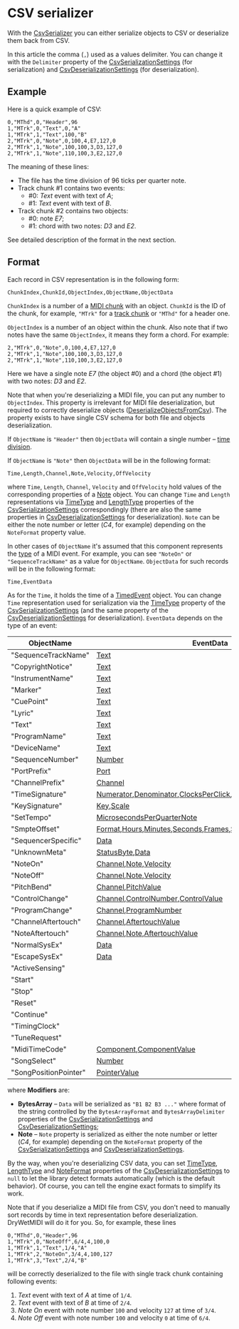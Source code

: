 ﻿---
uid: a_csv_serializer
---

# CSV serializer

With the [CsvSerializer](xref:Melanchall.DryWetMidi.Tools.CsvSerializer) you can either serialize objects to CSV or deserialize them back from CSV.

In this article the comma (`,`) used as a values delimiter. You can change it with the `Delimiter` property of the [CsvSerializationSettings](xref:Melanchall.DryWetMidi.Tools.CsvSerializationSettings) (for serialization) and [CsvDeserializationSettings](xref:Melanchall.DryWetMidi.Tools.CsvDeserializationSettings) (for deserialization).

## Example

Here is a quick example of CSV:

```text
0,"MThd",0,"Header",96
1,"MTrk",0,"Text",0,"A"
1,"MTrk",1,"Text",100,"B"
2,"MTrk",0,"Note",0,100,4,E7,127,0
2,"MTrk",1,"Note",100,100,3,D3,127,0
2,"MTrk",1,"Note",110,100,3,E2,127,0
```

The meaning of these lines:

* The file has the time division of 96 ticks per quarter note.
* Track chunk #1 contains two events:  
  * #0: _Text_ event with text of _A_;
  * #1: _Text_ event with text of _B_.
* Track chunk #2 contains two objects:  
  * #0: note _E7_;
  * #1: chord with two notes: _D3_ and _E2_.

See detailed description of the format in the next section.

## Format

Each record in CSV representation is in the following form:

```text
ChunkIndex,ChunkId,ObjectIndex,ObjectName,ObjectData
```

`ChunkIndex` is a number of a [MIDI chunk](xref:Melanchall.DryWetMidi.Core.MidiChunk) with an object. `ChunkId` is the ID of the chunk, for example, `"MTrk"` for a [track chunk](xref:Melanchall.DryWetMidi.Core.TrackChunk) or `"MThd"` for a header one.

`ObjectIndex` is a number of an object within the chunk. Also note that if two notes have the same `ObjectIndex`, it means they form a chord. For example:

```text
2,"MTrk",0,"Note",0,100,4,E7,127,0
2,"MTrk",1,"Note",100,100,3,D3,127,0
2,"MTrk",1,"Note",110,100,3,E2,127,0
```

Here we have a single note _E7_ (the object #0) and a chord (the object #1) with two notes: _D3_ and _E2_.

Note that when you're deserializing a MIDI file, you can put any number to `ObjectIndex`. This property is irrelevant for MIDI file deserialization, but required to correctly deserialize objects ([DeserializeObjectsFromCsv](xref:Melanchall.DryWetMidi.Tools.CsvSerializer.DeserializeObjectsFromCsv*)). The property exists to have single CSV schema for both file and objects deserialization.

If `ObjectName` is `"Header"` then `ObjectData` will contain a single number – [time division](xref:Melanchall.DryWetMidi.Core.TimeDivision).

If `ObjectName` is `"Note"` then `ObjectData` will be in the following format:

```text
Time,Length,Channel,Note,Velocity,OffVelocity
```

where `Time`, `Length`, `Channel`, `Velocity` and `OffVelocity` hold values of the corresponding properties of a [Note](xref:Melanchall.DryWetMidi.Interaction.Note) object. You can change `Time` and `Length` representations via [TimeType](xref:Melanchall.DryWetMidi.Tools.CsvSerializationSettings.TimeType) and [LengthType](xref:Melanchall.DryWetMidi.Tools.CsvSerializationSettings.LengthType) properties of the [CsvSerializationSettings](xref:Melanchall.DryWetMidi.Tools.CsvSerializationSettings) correspondingly (there are also the same properties in [CsvDeserializationSettings](xref:Melanchall.DryWetMidi.Tools.CsvDeserializationSettings) for deserialization). `Note` can be either the note number or letter (_C4_, for example) depending on the `NoteFormat` property value.

In other cases of `ObjectName` it's assumed that this component represents the [type](xref:Melanchall.DryWetMidi.Core.MidiEvent.EventType) of a MIDI event. For example, you can see `"NoteOn"` or `"SequenceTrackName"` as a value for `ObjectName`. `ObjectData` for such records will be in the following format:

```text
Time,EventData
```

As for the `Time`, it holds the time of a [TimedEvent](xref:Melanchall.DryWetMidi.Interaction.TimedEvent) object. You can change `Time` representation used for serialization via the [TimeType](xref:Melanchall.DryWetMidi.Tools.CsvSerializationSettings.TimeType) property of the [CsvSerializationSettings](xref:Melanchall.DryWetMidi.Tools.CsvSerializationSettings) (and the same property of the [CsvDeserializationSettings](xref:Melanchall.DryWetMidi.Tools.CsvDeserializationSettings) for deserialization). `EventData` depends on the type of an event:

|ObjectName|EventData|Modifiers|
|---|---|---|
|"SequenceTrackName"|[Text](xref:Melanchall.DryWetMidi.Core.BaseTextEvent.Text)||
|"CopyrightNotice"|[Text](xref:Melanchall.DryWetMidi.Core.BaseTextEvent.Text)||
|"InstrumentName"|[Text](xref:Melanchall.DryWetMidi.Core.BaseTextEvent.Text)||
|"Marker"|[Text](xref:Melanchall.DryWetMidi.Core.BaseTextEvent.Text)||
|"CuePoint"|[Text](xref:Melanchall.DryWetMidi.Core.BaseTextEvent.Text)||
|"Lyric"|[Text](xref:Melanchall.DryWetMidi.Core.BaseTextEvent.Text)||
|"Text"|[Text](xref:Melanchall.DryWetMidi.Core.BaseTextEvent.Text)||
|"ProgramName"|[Text](xref:Melanchall.DryWetMidi.Core.BaseTextEvent.Text)||
|"DeviceName"|[Text](xref:Melanchall.DryWetMidi.Core.BaseTextEvent.Text)||
|"SequenceNumber"|[Number](xref:Melanchall.DryWetMidi.Core.SequenceNumberEvent.Number)||
|"PortPrefix"|[Port](xref:Melanchall.DryWetMidi.Core.PortPrefixEvent.Port)||
|"ChannelPrefix"|[Channel](xref:Melanchall.DryWetMidi.Core.ChannelPrefixEvent.Channel)||
|"TimeSignature"|[Numerator](xref:Melanchall.DryWetMidi.Core.TimeSignatureEvent.Numerator),[Denominator](xref:Melanchall.DryWetMidi.Core.TimeSignatureEvent.Denominator),[ClocksPerClick](xref:Melanchall.DryWetMidi.Core.TimeSignatureEvent.ClocksPerClick),[ThirtySecondNotesPerBeat](xref:Melanchall.DryWetMidi.Core.TimeSignatureEvent.ThirtySecondNotesPerBeat)||
|"KeySignature"|[Key](xref:Melanchall.DryWetMidi.Core.KeySignatureEvent.Key),[Scale](xref:Melanchall.DryWetMidi.Core.KeySignatureEvent.Scale)||
|"SetTempo"|[MicrosecondsPerQuarterNote](xref:Melanchall.DryWetMidi.Core.SetTempoEvent.MicrosecondsPerQuarterNote)||
|"SmpteOffset"|[Format](xref:Melanchall.DryWetMidi.Core.SmpteOffsetEvent.Format),[Hours](xref:Melanchall.DryWetMidi.Core.SmpteOffsetEvent.Hours),[Minutes](xref:Melanchall.DryWetMidi.Core.SmpteOffsetEvent.Minutes),[Seconds](xref:Melanchall.DryWetMidi.Core.SmpteOffsetEvent.Seconds),[Frames](xref:Melanchall.DryWetMidi.Core.SmpteOffsetEvent.Frames),[SubFrames](xref:Melanchall.DryWetMidi.Core.SmpteOffsetEvent.SubFrames)||
|"SequencerSpecific"|[Data](xref:Melanchall.DryWetMidi.Core.SequencerSpecificEvent.Data)|BytesArray|
|"UnknownMeta"|[StatusByte](xref:Melanchall.DryWetMidi.Core.UnknownMetaEvent.StatusByte),[Data](xref:Melanchall.DryWetMidi.Core.UnknownMetaEvent.Data)|BytesArray|
|"NoteOn"|[Channel](xref:Melanchall.DryWetMidi.Core.ChannelEvent.Channel),[Note](xref:Melanchall.DryWetMidi.Core.NoteEvent.NoteNumber),[Velocity](xref:Melanchall.DryWetMidi.Core.NoteEvent.Velocity)|Note|
|"NoteOff"|[Channel](xref:Melanchall.DryWetMidi.Core.ChannelEvent.Channel),[Note](xref:Melanchall.DryWetMidi.Core.NoteEvent.NoteNumber),[Velocity](xref:Melanchall.DryWetMidi.Core.NoteEvent.Velocity)|Note|
|"PitchBend"|[Channel](xref:Melanchall.DryWetMidi.Core.ChannelEvent.Channel),[PitchValue](xref:Melanchall.DryWetMidi.Core.PitchBendEvent.PitchValue)||
|"ControlChange"|[Channel](xref:Melanchall.DryWetMidi.Core.ChannelEvent.Channel),[ControlNumber](xref:Melanchall.DryWetMidi.Core.ControlChangeEvent.ControlNumber),[ControlValue](xref:Melanchall.DryWetMidi.Core.ControlChangeEvent.ControlValue)||
|"ProgramChange"|[Channel](xref:Melanchall.DryWetMidi.Core.ChannelEvent.Channel),[ProgramNumber](xref:Melanchall.DryWetMidi.Core.ProgramChangeEvent.ProgramNumber)||
|"ChannelAftertouch"|[Channel](xref:Melanchall.DryWetMidi.Core.ChannelEvent.Channel),[AftertouchValue](xref:Melanchall.DryWetMidi.Core.ChannelAftertouchEvent.AftertouchValue)||
|"NoteAftertouch"|[Channel](xref:Melanchall.DryWetMidi.Core.ChannelEvent.Channel),[Note](xref:Melanchall.DryWetMidi.Core.NoteAftertouchEvent.NoteNumber),[AftertouchValue](xref:Melanchall.DryWetMidi.Core.NoteAftertouchEvent.AftertouchValue)|Note|
|"NormalSysEx"|[Data](xref:Melanchall.DryWetMidi.Core.SysExEvent.Data)|BytesArray|
|"EscapeSysEx"|[Data](xref:Melanchall.DryWetMidi.Core.SysExEvent.Data)|BytesArray|
|"ActiveSensing"|||
|"Start"|||
|"Stop"|||
|"Reset"|||
|"Continue"|||
|"TimingClock"|||
|"TuneRequest"|||
|"MidiTimeCode"|[Component](xref:Melanchall.DryWetMidi.Core.MidiTimeCodeEvent.Component),[ComponentValue](xref:Melanchall.DryWetMidi.Core.MidiTimeCodeEvent.ComponentValue)||
|"SongSelect"|[Number](xref:Melanchall.DryWetMidi.Core.SongSelectEvent.Number)||
|"SongPositionPointer"|[PointerValue](xref:Melanchall.DryWetMidi.Core.SongPositionPointerEvent.PointerValue)||

where **Modifiers** are:

* **BytesArray** – `Data` will be serialized as `"B1 B2 B3 ..."` where format of the string controlled by the `BytesArrayFormat` and `BytesArrayDelimiter` properties of the [CsvSerializationSettings](xref:Melanchall.DryWetMidi.Tools.CsvSerializationSettings) and [CsvDeserializationSettings](xref:Melanchall.DryWetMidi.Tools.CsvDeserializationSettings);
* **Note** – `Note` property is serialized as either the note number or letter (_C4_, for example) depending on the `NoteFormat` property of the [CsvSerializationSettings](xref:Melanchall.DryWetMidi.Tools.CsvSerializationSettings) and [CsvDeserializationSettings](xref:Melanchall.DryWetMidi.Tools.CsvDeserializationSettings).

By the way, when you're deserializing CSV data, you can set [TimeType](xref:Melanchall.DryWetMidi.Tools.CsvDeserializationSettings.TimeType), [LengthType](xref:Melanchall.DryWetMidi.Tools.CsvDeserializationSettings.LengthType) and [NoteFormat](xref:Melanchall.DryWetMidi.Tools.CsvDeserializationSettings.NoteFormat) properties of the [CsvDeserializationSettings](xref:Melanchall.DryWetMidi.Tools.CsvDeserializationSettings) to `null` to let the library detect formats automatically (which is the default behavior). Of course, you can tell the engine exact formats to simplify its work.

Note that if you deserialize a MIDI file from CSV, you don't need to manually sort records by time in text representation before deserialization. DryWetMIDI will do it for you. So, for example, these lines

```text
0,"MThd",0,"Header",96
1,"MTrk",0,"NoteOff",6/4,4,100,0
1,"MTrk",1,"Text",1/4,"A"
1,"MTrk",2,"NoteOn",3/4,4,100,127
1,"MTrk",3,"Text",2/4,"B"
```

will be correctly deserialized to the file with single track chunk containing following events:

1. _Text_ event with text of _A_ at time of `1/4`.
2. _Text_ event with text of _B_ at time of `2/4`.
3. _Note On_ event with note number `100` and velocity `127` at time of `3/4`.
4. _Note Off_ event with note number `100` and velocity `0` at time of `6/4`.